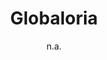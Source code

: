 ---
layout: leaf-node
title: "Globaloria"
title-url: "http://globaloria.com/"
author: "n.a."
groups: pedagogical-styles
categories: constructionism,mooc
topics: online-courses-and-textbooks
summary: >
    From their About Us page, the Globaria Mission is: ""To Provide Computer Science Education For ALL;
    To Service with Passion and Excellence All Schools, All Teachers, All Students, in All Zipcodes;
    To make Computer Science Education and STEM Learning and Teaching Approachable, Fun, and Inviting;
    To Increase Participation by Encouraging Diversity of Backgrounds, Knowledge Levels, and
    Implementation Models.""  The company offers products and services aligned with 21st
    century teaching and student learning objectives for CTE, CSEd, STEM electives, and CORE integration.
cite: >
    Globaloria - About Us. (2017) Retrieved April 19, 2017 from: http://globaloria.com/about/mission/
pub-date: 2017-04-19
added-date: 2017-04-19
resource-type: external-page
---